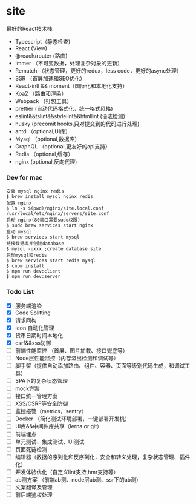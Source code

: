 # site
最好的React技术栈
+ Typescript（静态检查)
+ React (View)
+ @reach/router (路由)
+ Immer （不可变数据，处理复杂对象的更新）
+ Rematch （状态管理，更好的redux，less code，更好的async处理）
+ SSR （首屏加速和SEO优化）
+ React-intl && moment（国际化和本地化支持）
+ Koa2 （路由和渲染）
+ Webpack （打包工具）
+ prettier (自动代码格式化，统一格式风格)
+ eslint&&tslint&&stylelint&&htmllint (语法检测)
+ husky (precomit hooks,只对提交到的代码进行处理)
+ antd （optional,UI库）
+ Mysql （optional,数据库）
+ GraphQL （optional,更友好的api支持）
+ Redis （optional,缓存）
+ nginx (optional,反向代理)

### Dev for mac
```shell
安装 mysql nginx redis
$ brew install mysql nginx redis
配置 nginx
$ ln -s $(pwd)/nginx/site.local.conf /usr/local/etc/nginx/servers/site.conf
启动 nginx(80端口需要sudo权限)
$ sudo brew services start nginx
启动 mysql
$ brew services start mysql
链接数据库并创建database
$ mysql -uxxx ;create database site
启动mysql和redis
$ brew services start redis mysql
$ cnpm install 
$ npm run dev:client
$ npm run dev:server
```
### Todo List
- [x] 服务端渲染
- [x] Code Splitting
- [x] 请求同构
- [x] Icon 自动化管理
- [x] 货币日期时间本地化
- [x] csrf&&xss防御
- [ ] 前端性能监控 （首屏、图片加载、接口兜底等）
- [ ] Node层性能监控（内存溢出检测和调试等）
- [ ] 脚手架（提供自动添加路由、组件、容器、页面等级别代码生成，和调试工具）
- [ ] SPA下的复杂状态管理
- [ ] mock方案
- [ ] 接口统一管理方案
- [ ] XSS/CSRF等安全防御
- [ ] 监控报警（metrics，sentry）
- [ ] Docker （简化测试环境部署，一键部署开发机）
- [ ] UI库&&中间件库共享（lerna or git）
- [ ] 前端埋点
- [ ] 单元测试、集成测试、UI测试
- [ ] 页面死链检测
- [ ] 编辑器（数据的序列化和反序列化，安全和转义处理，复杂状态管理、插件化）
- [ ] 开发体验优化（自定义lint支持,hmr支持等）
- [ ] ab测方案 （前端ab测、node层ab测、ssr下的ab测）
- [ ] 文案翻译及管理
- [ ] 前后端鉴权处理
